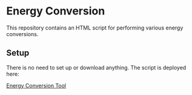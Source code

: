 # Energy Conversion

This repository contains an HTML script for performing various energy conversions.

## Setup

There is no need to set up or download anything. The script is deployed here: 

[Energy Conversion Tool](https://tobias-fritz.github.io/energy_conversion/)




